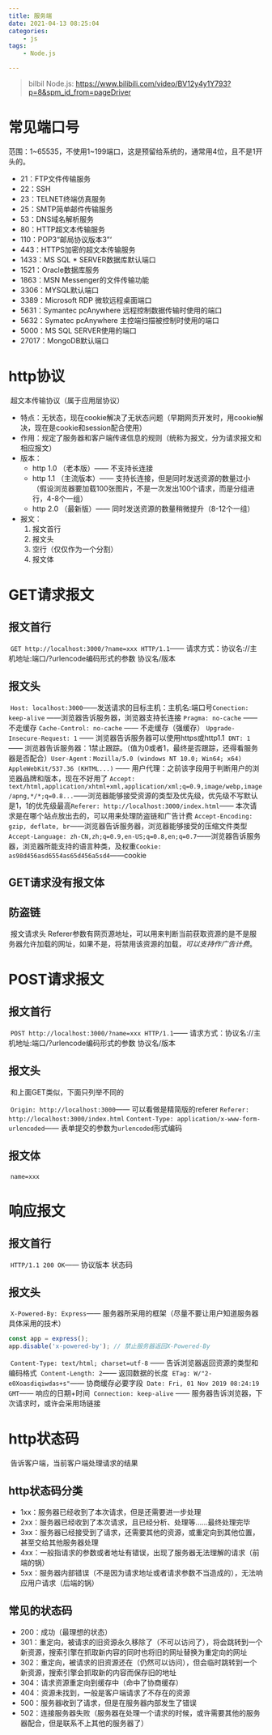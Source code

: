 ```yaml
---
title: 服务端
date: 2021-04-13 08:25:04
categories:
    - js
tags:
    - Node.js

---
```


> bilbil Node.js: https://www.bilibili.com/video/BV12y4y1Y793?p=8&spm_id_from=pageDriver

# 常见端口号

​	范围：1~65535，不使用1~199端口，这是预留给系统的，通常用4位，且不是1开头的。

- 21：FTP文件传输服务
- 22：SSH
- 23：TELNET终端仿真服务
- 25：SMTP简单邮件传输服务
- 53：DNS域名解析服务
- 80：HTTP超文本传输服务
- 110：POP3“邮局协议版本3”‘
- 443：HTTPS加密的超文本传输服务
- 1433：MS SQL * SERVER数据库默认端口
- 1521：Oracle数据库服务
- 1863：MSN Messenger的文件传输功能
- 3306：MYSQL默认端口
- 3389：Microsoft RDP 微软远程桌面端口
- 5631：Symantec pcAnywhere 远程控制数据传输时使用的端口
- 5632：Symatec pcAnywhere 主控端扫描被控制时使用的端口
- 5000：MS SQL SERVER使用的端口
- 27017：MongoDB默认端口

# http协议

​	超文本传输协议（属于应用层协议）

- 特点：无状态，现在cookie解决了无状态问题（早期网页开发时，用cookie解决，现在是cookie和session配合使用）
- 作用：规定了服务器和客户端传递信息的规则（统称为报文，分为请求报文和相应报文）
- 版本：
  - http 1.0 （老本版）—— 不支持长连接
  - http 1.1 （主流版本）—— 支持长连接，但是同时发送资源的数量过小（假设浏览器要加载100张图片，不是一次发出100个请求，而是分组进行，4-8个一组）
  - http 2.0 （最新版）—— 同时发送资源的数量稍微提升（8-12个一组）
- 报文：
  1. 报文首行
  2. 报文头
  3. 空行（仅仅作为一个分割）
  4. 报文体

# GET请求报文

## 报文首行

​	`GET http://localhost:3000/?name=xxx HTTP/1.1`—— 请求方式：协议名://主机地址:端口/?urlencode编码形式的参数 协议名/版本

## 报文头

​	`Host: localhost:3000`——发送请求的目标主机：主机名:端口号
​	`Conection: keep-alive` ——浏览器告诉服务器，浏览器支持长连接
​	`Pragma: no-cache` —— 不走缓存
​	`Cache-Control: no-cache` —— 不走缓存（强缓存）
​	`Upgrade-Insecure-Request: 1` —— 浏览器告诉服务器可以使用https或http1.1
​	`DNT: 1` —— 浏览器告诉服务器：1禁止跟踪。（值为0或者1，最终是否跟踪，还得看服务器是否配合）
​	`User-Agent：Mozilla/5.0 (windows NT 10.0; Win64; x64) AppleWebKit/537.36 (KHTML...)` —— 用户代理：之前该字段用于判断用户的浏览器品牌和版本，现在不好用了
​	`Accept: text/html,application/xhtml+xml,application/xml;q=0.9,image/webp,image/apng,*/*;q=0.8...`——浏览器能够接受资源的类型及优先级，优先级不写默认是1，1的优先级最高
​	`Referer: http://localhost:3000/index.html`—— 本次请求是在哪个站点放出去的，可以用来处理防盗链和广告计费
​	`Accept-Encoding: gzip, deflate, br`——浏览器告诉服务器，浏览器能够接受的压缩文件类型
​	`Accept-Language: zh-CN,zh;q=0.9,en-US;q=0.8,en;q=0.7`——浏览器告诉服务器，浏览器所能支持的语言种类，及权重
​	`Cookie: as98d456asd6554as65d456a5sd4`——cookie

## GET请求没有报文体

## 防盗链

​	报文请求头 Referer参数有网页源地址，可以用来判断当前获取资源的是不是服务器允许加载的网址，如果不是，将禁用该资源的加载，*可以支持作广告计费*。

# POST请求报文

## 报文首行

​	`POST http://localhost:3000/?name=xxx HTTP/1.1`—— 请求方式：协议名://主机地址:端口/?urlencode编码形式的参数 协议名/版本

## 报文头

​	和上面GET类似，下面只列举不同的

​	`Origin: http://localhost:3000`—— 可以看做是精简版的referer
​	`Referer: http://localhost:3000/index.html`
​	`Content-Type: application/x-www-form-urlencoded`—— 表单提交的参数为`urlencoded`形式编码

## 报文体

​	`name=xxx`

# 响应报文

## 报文首行

​	`HTTP/1.1 200 OK`—— 协议版本 状态码

## 报文头

​	`X-Powered-By: Express`—— 服务器所采用的框架（尽量不要让用户知道服务器具体采用的技术）

```javascript
const app = express();
app.disable('x-powered-by'); // 禁止服务器返回X-Powered-By
```

​	`Content-Type: text/html; charset=utf-8` —— 告诉浏览器返回资源的类型和编码格式
​	`Content-Length: 2`—— 返回数据的长度
​	`ETag: W/"2-e0Xoasdiqiwdas+s"`—— 协商缓存必要字段
​	`Date: Fri, 01 Nov 2019 08:24:19 GMT`—— 响应的日期+时间
​	`Connection: keep-alive` —— 服务器告诉浏览器，下次请求时，或许会采用场链接

# http状态码

​	告诉客户端，当前客户端处理请求的结果

## http状态码分类

- 1xx：服务器已经收到了本次请求，但是还需要进一步处理
- 2xx：服务器已经收到了本次请求，且已经分析、处理等......最终处理完毕
- 3xx：服务器已经接受到了请求，还需要其他的资源，或重定向到其他位置，甚至交给其他服务器处理
- 4xx：一般指请求的参数或者地址有错误，出现了服务器无法理解的请求（前端的锅）
- 5xx：服务器内部错误（不是因为请求地址或者请求参数不当造成的），无法响应用户请求（后端的锅）

## 常见的状态码

- 200：成功（最理想的状态）
- 301：重定向，被请求的旧资源永久移除了（不可以访问了），将会跳转到一个新资源，搜索引擎在抓取新内容的同时也将旧的网址替换为重定向的网址
- 302：重定向，被请求的旧资源还在（仍然可以访问），但会临时跳转到一个新资源，搜索引擎会抓取新的内容而保存旧的地址
- 304：请求资源重定向到缓存中（命中了协商缓存）
- 404：资源未找到，一般是客户端请求了不存在的资源
- 500：服务器收到了请求，但是在服务器内部发生了错误
- 502：连接服务器失败（服务器在处理一个请求的时候，或许需要其他的服务器配合，但是联系不上其他的服务器了）
